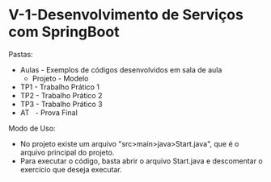 # V-1-Desenvolvimento de Serviços com SpringBoot

Pastas:

- Aulas - Exemplos de códigos desenvolvidos em sala de aula
  - Projeto - Modelo
- TP1 - Trabalho Prático 1
- TP2 - Trabalho Prático 2
- TP3 - Trabalho Prático 3
- AT&nbsp;&nbsp; - Prova Final

Modo de Uso:

- No projeto existe um arquivo "src>main>java>Start.java", que é o arquivo principal do projeto.
- Para executar o código, basta abrir o arquivo Start.java e descomentar o exercício que deseja executar.

